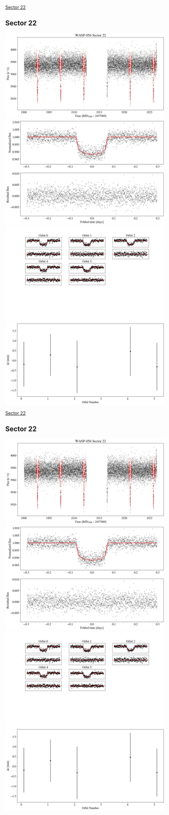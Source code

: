 [Sector 22](#sector22)

<a name = "sector22"></a>
## Sector 22
![alt text](/tt/WASP-056_Sector_22/WASP-056_Sector_22_a_TimeSeries.png)
![alt text](/tt/WASP-056_Sector_22/WASP-056_Sector_22_b_FoldedLightCurve.png)
![alt text](/tt/WASP-056_Sector_22/WASP-056_Sector_22_b_IndividualTransitsWithFit.png)
![alt text](/tt/WASP-056_Sector_22/WASP-056_Sector_22_c_TimingResiduals.png)

[Sector 22](#sector22)

<a name = "sector22"></a>
## Sector 22
![alt text](/tt/WASP-056_Sector_22/WASP-056_Sector_22_a_TimeSeries.png)
![alt text](/tt/WASP-056_Sector_22/WASP-056_Sector_22_b_FoldedLightCurve.png)
![alt text](/tt/WASP-056_Sector_22/WASP-056_Sector_22_b_IndividualTransitsWithFit.png)
![alt text](/tt/WASP-056_Sector_22/WASP-056_Sector_22_c_TimingResiduals.png)

